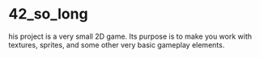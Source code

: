 # 42_so_long
his project is a very small 2D game. Its purpose is to make you work with textures, sprites, and some other very basic gameplay elements.
